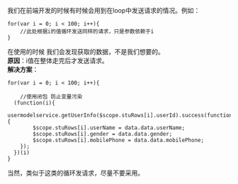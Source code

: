 ﻿我们在前端开发的时候有时候会用到在loop中发送请求的情况。例如：
```
for(var i = 0; i < 100; i++){
    //此处根据i的值循环发送同样的请求，只是参数依赖于i
}
```
在使用的时候 我们会发现获取的数据，不是我们想要的。<br/>
**原因**：i值在整体走完后才发送请求。<br/>
**解决方案**：
```
for(var i = 0; i < 100; i++){
    
    //使用闭包 防止变量污染
  (function(i){
      usermodelservice.getUserInfo($scope.stuRows[i].userId).success(function(data){
        $scope.stuRows[i].userName = data.data.userName;
        $scope.stuRows[i].gender = data.data.gender;
        $scope.stuRows[i].mobilePhone = data.data.mobilePhone;
    });
  })(i)
}
```
当然，类似于这类的循环发请求，尽量不要采用。